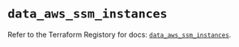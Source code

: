 # `data_aws_ssm_instances`

Refer to the Terraform Registory for docs: [`data_aws_ssm_instances`](https://registry.terraform.io/providers/hashicorp/aws/5.16.0/docs/data-sources/ssm_instances).

